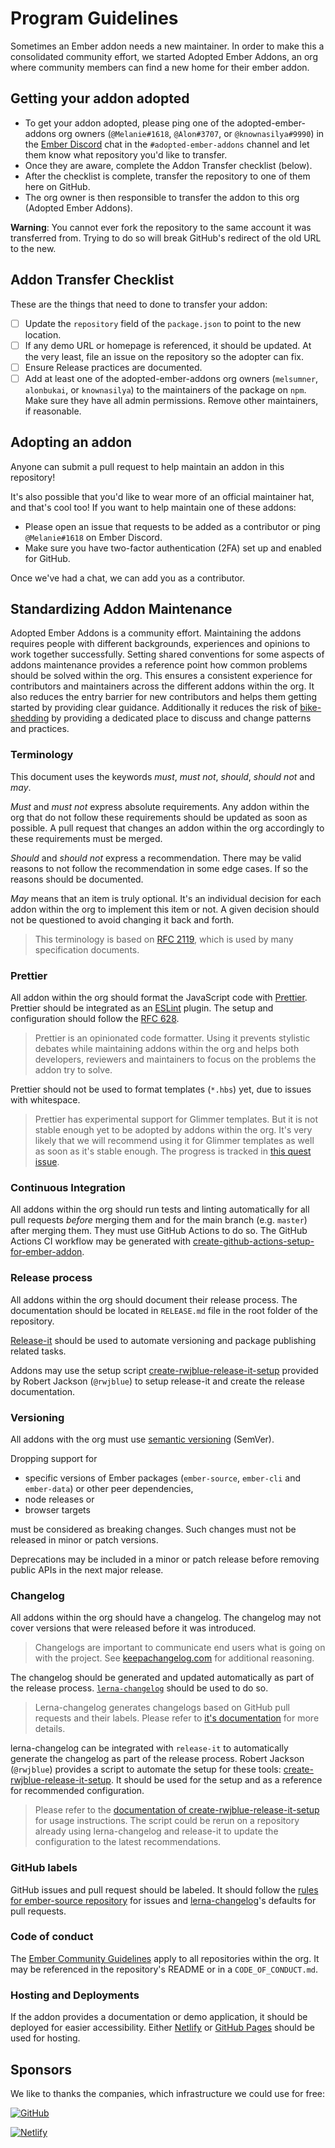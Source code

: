 # Program Guidelines

Sometimes an Ember addon needs a new maintainer. In order to make this a consolidated community effort, we started Adopted Ember Addons, an org where community members can find a new home for their ember addon.

## Getting your addon adopted

- To get your addon adopted, please ping one of the adopted-ember-addons org owners (`@Melanie#1618`, `@Alon#3707`, or `@knownasilya#9990`) in the [Ember Discord](https://discord.gg/emberjs) chat in the `#adopted-ember-addons` channel and let them know what repository you'd like to transfer.
- Once they are aware, complete the Addon Transfer checklist (below).
- After the checklist is complete, transfer the repository to one of them here on GitHub.
- The org owner is then responsible to transfer the addon to this org (Adopted Ember Addons).

**Warning**: You cannot ever fork the repository to the same account it was transferred from. Trying to do so will break GitHub's redirect of the old URL to the new.

## Addon Transfer Checklist

These are the things that need to done to transfer your addon:

- [ ] Update the `repository` field of the `package.json` to point to the new location.
- [ ] If any demo URL or homepage is referenced, it should be updated. At the very least, file an issue on the repository so the adopter can fix.
- [ ] Ensure Release practices are documented.
- [ ] Add at least one of the adopted-ember-addons org owners (`melsumner`, `alonbukai`, or `knownasilya`) to the maintainers of the package on `npm`. Make sure they have all admin permissions. Remove other maintainers, if reasonable.

## Adopting an addon

Anyone can submit a pull request to help maintain an addon in this repository!

It's also possible that you'd like to wear more of an official maintainer hat, and that's cool too! If you want to help maintain one of these addons:

- Please open an issue that requests to be added as a contributor or ping `@Melanie#1618` on Ember Discord.
- Make sure you have two-factor authentication (2FA) set up and enabled for GitHub.

Once we've had a chat, we can add you as a contributor.

## Standardizing Addon Maintenance

Adopted Ember Addons is a community effort. Maintaining the addons requires people with different backgrounds, experiences and opinions to work together successfully. Setting shared conventions for some aspects of addons maintenance provides a reference point how common problems should be solved within the org. This ensures a consistent experience for contributors and maintainers across the different addons within the org. It also reduces the entry barrier for new contributors and helps them getting started by providing clear guidance. Additionally it reduces the risk of [bike-shedding](https://en.wikipedia.org/wiki/Law_of_triviality) by providing a dedicated place to discuss and change patterns and practices.

### Terminology

This document uses the keywords *must*, *must not*, *should*, *should not* and *may*.

*Must* and *must not* express absolute requirements. Any addon within the org that do not follow these requirements should be updated as soon as possible. A pull request that changes an addon within the org accordingly to these requirements must be merged.

*Should* and *should not* express a recommendation. There may be valid reasons to not follow the recommendation in some edge cases. If so the reasons should be documented.

*May* means that an item is truly optional. It's an individual decision for each addon within the org to implement this item or not. A given decision should not be questioned to avoid changing it back and forth.

> This terminology is based on [RFC 2119](https://tools.ietf.org/html/rfc2119), which is used by many specification documents.

### Prettier

All addon within the org should format the JavaScript code with [Prettier](https://prettier.io/). Prettier should be integrated as an [ESLint](https://eslint.org/) plugin. The setup and configuration should follow the [RFC 628](https://github.com/emberjs/rfcs/pull/628).

> Prettier is an opinionated code formatter. Using it prevents stylistic debates while maintaining addons within the org and helps both developers, reviewers and maintainers to focus on the problems the addon try to solve.

Prettier should not be used to format templates (`*.hbs`) yet, due to issues with whitespace.

> Prettier has experimental support for Glimmer templates. But it is not stable enough yet to be adopted by addons within the org. It's very likely that we will recommend using it for Glimmer templates as well as soon as it's stable enough. The progress is tracked in [this quest issue](https://github.com/jgwhite/prettier/issues/1).

### Continuous Integration

All addons within the org should run tests and linting automatically for all pull requests _before_ merging them and for the main branch (e.g. `master`) after merging them. They must use GitHub Actions to do so. The GitHub Actions CI workflow may be generated with [create-github-actions-setup-for-ember-addon](https://github.com/jelhan/create-github-actions-setup-for-ember-addon).

### Release process

All addons within the org should document their release process. The documentation should be located in `RELEASE.md` file in the root folder of the repository.

[Release-it](https://github.com/release-it/release-it#release-it-) should be used to automate versioning and package publishing related tasks.

Addons may use the setup script [create-rwjblue-release-it-setup](https://github.com/rwjblue/create-rwjblue-release-it-setup) provided by Robert Jackson (`@rwjblue`) to setup release-it and create the release documentation.

### Versioning

All addons with the org must use [semantic versioning](https://semver.org/) (SemVer).

Dropping support for

- specific versions of Ember packages (`ember-source`, `ember-cli` and `ember-data`) or other peer dependencies,
- node releases or
- browser targets

must be considered as breaking changes. Such changes must not be released in minor or patch versions.

Deprecations may be included in a minor or patch release before removing public APIs in the next major release.

### Changelog

All addons within the org should have a changelog. The changelog may not cover versions that were released before it was introduced.

> Changelogs are important to communicate end users what is going on with the project. See [keepachangelog.com](https://keepachangelog.com/en/1.0.0/) for additional reasoning.

The changelog should be generated and updated automatically as part of the release process. [`lerna-changelog`](https://github.com/lerna/lerna-changelog) should be used to do so.

> Lerna-changelog generates changelogs based on GitHub pull requests and their labels. Please refer to [it's documentation](https://github.com/lerna/lerna-changelog#lerna-changelog) for more details.

lerna-changelog can be integrated with `release-it` to automatically generate the changelog as part of the release process. Robert Jackson (`@rwjblue`) provides a script to automate the setup for these tools: [create-rwjblue-release-it-setup](https://github.com/rwjblue/create-rwjblue-release-it-setup). It should be used for the setup and as a reference for recommended configuration.

> Please refer to the [documentation of create-rwjblue-release-it-setup](https://github.com/rwjblue/create-rwjblue-release-it-setup#create-rwjblue-release-it-setup) for usage instructions. The script could be rerun on a repository already using lerna-changelog and release-it to update the configuration to the latest recommendations.

### GitHub labels

GitHub issues and pull request should be labeled. It should follow the [rules for ember-source repository](https://github.com/emberjs/ember.js/blob/master/CONTRIBUTING.md#issue-labeling) for issues and [lerna-changelog](https://github.com/lerna/lerna-changelog)'s defaults for pull requests.

### Code of conduct

The [Ember Community Guidelines](https://emberjs.com/guidelines/) apply to all repositories within the org. It may be referenced in the repository's README or in a `CODE_OF_CONDUCT.md`.

### Hosting and Deployments

If the addon provides a documentation or demo application, it should be deployed for easier accessibility. Either [Netlify](https://www.netlify.com) or [GitHub Pages](https://pages.github.com/) should be used for hosting.

## Sponsors

We like to thanks the companies, which infrastructure we could use for free:

[
  ![GitHub](https://github.githubassets.com/images/modules/logos_page/GitHub-Logo.png)
](https://github.com/)

<!-- Netlify badge must be present on README of the repository per requirement of their Open Source plan -->
[
  ![Netlify](https://www.netlify.com/img/global/badges/netlify-color-accent.svg)
](https://www.netlify.com)
